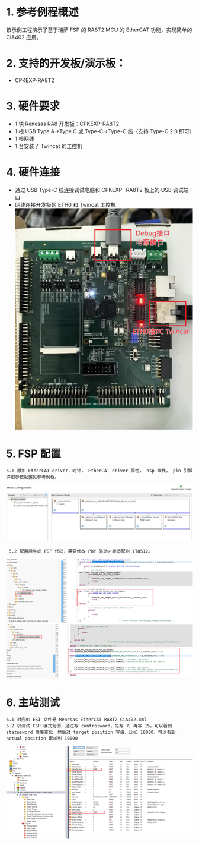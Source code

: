 # 1. 参考例程概述

该示例工程演示了基于瑞萨 FSP 的 RA8T2 MCU 的 EtherCAT 功能，实现简单的 CiA402 应用。

# 2. 支持的开发板/演示板：

- CPKEXP-RA8T2

# 3. 硬件要求

- 1 块 Renesas RA8 开发板：CPKEXP-RA8T2
- 1 根 USB Type A->Type C 或 Type-C->Type-C 线（支持 Type-C 2.0 即可）
- 1 根网线
- 1 台安装了 Twincat 的工控机

# 4. 硬件连接
  
- 通过 USB Type-C 线连接调试电脑和 CPKEXP -RA8T2 板上的 USB 调试端口
- 网线连接开发板的 ETH0 和 Twincat 工控机
![hardware_connect](images/hardware_connect.png)

# 5. FSP 配置
    5.1 添加 EtherCAT driver，时钟， EtherCAT driver 属性， bsp 堆栈， pin 引脚详细参数配置见参考例程。
![fsp1](images/fsp1.png)

     5.2 配置后生成 FSP 代码，需要修改 PHY 驱动才能适配到 YT8512。
![fsp2](images/fsp2.png)
![fsp3](images/fsp3.png)

# 6. 主站测试
    6.1 对应的 ESI 文件是 Renesas EtherCAT RA8T2 CiA402.xml
    6.2 以测试 CSP 模式为例，通过写 controlword，先写 7，再写 15，可以看到 statusword 发生变化，然后对 target position 写值，比如 10000，可以看到 actual position 累加到 10000
![test](images/test.png)